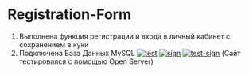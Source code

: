 # Registration-Form
1. Выполнена функция регистрации и входа в личный кабинет с сохранением в куки
2. Подключена База Данных MySQL
<a href="https://ibb.co/sQ70djf"><img src="https://i.ibb.co/P4k7vxL/test.png" alt="test" border="0"></a>
<a href="https://ibb.co/fCfqJMs"><img src="https://i.ibb.co/FB2mp6F/sign.png" alt="sign" border="0"></a>
<a href="https://ibb.co/88MtvJQ"><img src="https://i.ibb.co/5cTwpdJ/test-sign.png" alt="test-sign" border="0"></a>
(Сайт тестировался с помощью Open Server)
